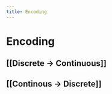```yaml
---
title: Encoding
---
```


# Encoding

## [[Discrete -> Continuous]]

## [[Continous -> Discrete]]





